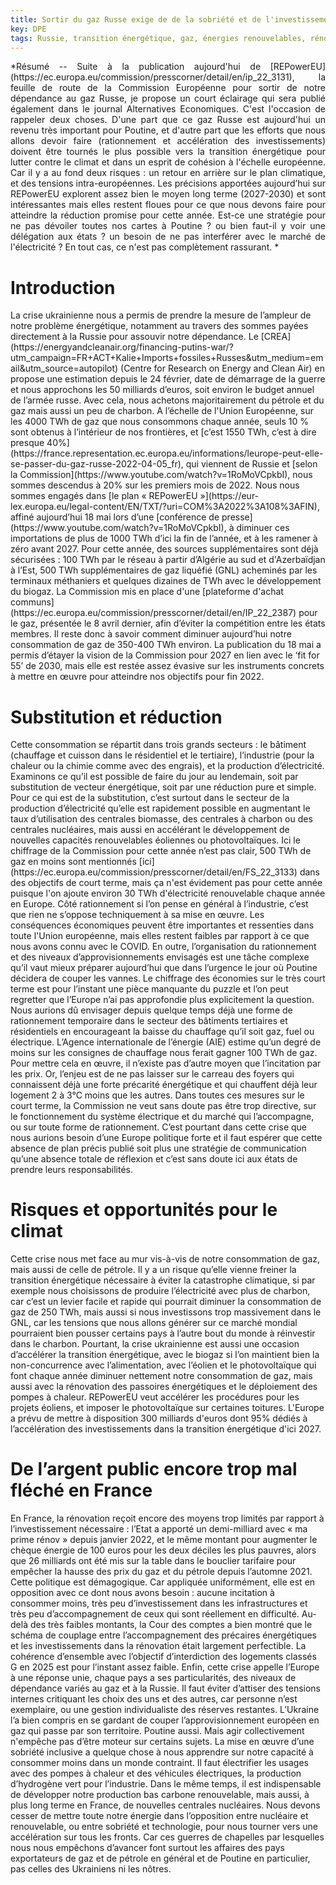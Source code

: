 ```yaml
---
title: Sortir du gaz Russe exige de de la sobriété et de l'investissement dans les infrastructures, sans démagogie.
key: DPE
tags: Russie, transition énergétique, gaz, énergies renouvelables, rénovation, Europe
---
```


<span class="summary" style="display:block; text-align: justify">
*Résumé -- Suite à la publication aujourd'hui de [REPowerEU](https://ec.europa.eu/commission/presscorner/detail/en/ip_22_3131), la feuille de route de la Commission Européenne pour sortir de notre dépendance au gaz Russe, je propose un court éclairage qui sera publié également dans le journal Alternatives Economiques. C'est l'occasion de rappeler deux choses. D'une part que ce gaz Russe est aujourd'hui un revenu très important pour Poutine, et d'autre part que les efforts que nous allons devoir faire (rationnement et accélération des investissements) doivent être tournés le plus possible vers la transition énergétique pour lutter contre le climat et dans un esprit de cohésion à l'échelle européenne. Car il y a au fond deux risques : un retour en arrière sur le plan climatique, et des tensions intra-européennes. Les précisions apportées aujourd’hui sur REPowerEU explorent assez bien le moyen long terme (2027-2030) et sont intéressantes mais elles restent floues pour ce que nous devons faire pour atteindre la réduction promise pour cette année. Est-ce une stratégie pour ne pas dévoiler toutes nos cartes à Poutine ? ou bien faut-il y voir une délégation aux états ? un besoin de ne pas interférer avec le marché de l'électricité ? En tout cas, ce n'est pas complètement rassurant. *
</span>
<!--more-->


# Introduction
<span class="mytext">
La crise ukrainienne nous a permis de prendre la mesure de l’ampleur de notre problème énergétique, notamment au travers des sommes payées directement à la Russie pour assouvir notre dépendance. Le [CREA](https://energyandcleanair.org/financing-putins-war/?utm_campaign=FR+ACT+Kalie+Imports+fossiles+Russes&utm_medium=email&utm_source=autopilot) (Centre for Research on Energy and Clean Air) en propose une estimation depuis le 24 février, date de démarrage de la guerre et nous approchons les 50 milliards d’euros, soit environ le budget annuel de l’armée russe. Avec cela, nous achetons majoritairement du pétrole et du gaz mais aussi un peu de charbon.
</span>

<span class="mytext">
A l’échelle de l'Union Européenne, sur les 4000 TWh de gaz que nous consommons chaque année, seuls 10 % sont obtenus à l’intérieur de nos frontières, et [c’est 1550 TWh, c’est à dire presque 40%](https://france.representation.ec.europa.eu/informations/leurope-peut-elle-se-passer-du-gaz-russe-2022-04-05_fr), qui viennent de Russie et [selon la Commission](https://www.youtube.com/watch?v=1RoMoVCpkbI), nous sommes descendus à 20% sur les premiers mois de 2022. Nous nous sommes engagés dans [le plan « REPowerEU »](https://eur-lex.europa.eu/legal-content/EN/TXT/?uri=COM%3A2022%3A108%3AFIN), affiné aujourd’hui 18 mai lors d’une [conférence de presse](https://www.youtube.com/watch?v=1RoMoVCpkbI), à diminuer ces importations de plus de 1000 TWh d’ici la fin de l’année, et à les ramener à zéro avant 2027. Pour cette année, des sources supplémentaires sont déjà sécurisées : 100 TWh par le réseau à partir d’Algérie au sud et d'Azerbaïdjan à l’Est, 500 TWh supplémentaires de gaz liquéfié (GNL) acheminés par les terminaux méthaniers et quelques dizaines de TWh avec le développement du biogaz. La Commission mis en place d'une [plateforme d'achat communs](https://ec.europa.eu/commission/presscorner/detail/en/IP_22_2387) pour le gaz, présentée le 8 avril dernier, afin d’éviter la compétition entre les états membres. Il reste donc à savoir comment diminuer aujourd’hui notre consommation de gaz de 350-400 TWh environ. La publication du 18 mai a permis d’étayer la vision de la Commission pour 2027 en lien avec le ‘fit for 55’ de 2030, mais elle est restée assez évasive sur les instruments concrets à mettre en œuvre pour atteindre nos objectifs pour fin 2022.
</span>

# Substitution et réduction

<span class="mytext">
Cette consommation se répartit dans trois grands secteurs : le bâtiment (chauffage et cuisson dans le résidentiel et le tertiaire), l’industrie (pour la chaleur ou la chimie comme avec des engrais), et la production d’électricité. Examinons ce qu’il est possible de faire du jour au lendemain, soit par substitution de vecteur énergétique, soit par une réduction pure et simple.
</span>

<span class="mytext">
Pour ce qui est de la substitution, c’est surtout dans le secteur de la production d’électricité qu’elle est rapidement possible en augmentant le taux d’utilisation des centrales biomasse, des centrales à charbon ou des centrales nucléaires, mais aussi en accélérant le développement de nouvelles capacités renouvelables éoliennes ou photovoltaïques. Ici le chiffrage de la Commission pour cette année n’est pas clair, 500 TWh de gaz en moins sont mentionnés [ici](https://ec.europa.eu/commission/presscorner/detail/en/FS_22_3133) dans des objectifs de court terme, mais ça n'est évidement pas pour cette année puisque l'on ajoute environ 30 TWh d'électricité renouvelable chaque année en Europe. Côté rationnement si l’on pense en général à l’industrie, c’est que rien ne s’oppose techniquement à sa mise en œuvre. Les conséquences économiques peuvent être importantes et ressenties dans toute l'Union européenne, mais elles restent faibles par rapport à ce que nous avons connu avec le COVID. En outre, l’organisation du rationnement et des niveaux d’approvisionnements envisagés est une tâche complexe qu’il vaut mieux préparer aujourd’hui que dans l’urgence le jour où Poutine décidera de couper les vannes. Le chiffrage des économies sur le très court terme est pour l’instant une pièce manquante du puzzle et l’on peut regretter que l’Europe n’ai pas approfondie plus explicitement la question.
</span>

<span class="mytext">
Nous aurions dû envisager depuis quelque temps déjà une forme de rationnement temporaire dans le secteur des bâtiments tertiaires et résidentiels en encourageant la baisse du chauffage qu’il soit gaz, fuel ou électrique. L’Agence internationale de l’énergie (AIE) estime qu’un degré de moins sur les consignes de chauffage nous ferait gagner 100 TWh de gaz. Pour mettre cela en œuvre, il n’existe pas d’autre moyen que l’incitation par les prix. Or, l’enjeu est de ne pas laisser sur le carreau des foyers qui connaissent déjà une forte précarité énergétique et qui chauffent déjà leur logement 2 à 3°C moins que les autres.
</span>

<span class="mytext">
Dans toutes ces mesures sur le court terme, la Commission ne veut sans doute pas être trop directive, sur le fonctionnement du système électrique et du marché qui l’accompagne, ou sur toute forme de rationnement. C’est pourtant dans cette crise que nous aurions besoin d’une Europe politique forte et il faut espérer que cette absence de plan précis publié soit plus une stratégie de communication qu’une absence totale de réflexion et c’est sans doute ici aux états de prendre leurs responsabilités.
</span>

# Risques et opportunités pour le climat

<span class="mytext">
Cette crise nous met face au mur vis-à-vis de notre consommation de gaz, mais aussi de celle de pétrole. Il y a un risque qu’elle vienne freiner la transition énergétique nécessaire à éviter la catastrophe climatique, si par exemple nous choisissons de produire l’électricité avec plus de charbon, car c’est un levier facile et rapide qui pourrait diminuer la consommation de gaz de 250 TWh, mais aussi si nous investissons trop massivement dans le GNL, car les tensions que nous allons générer sur ce marché mondial pourraient bien pousser certains pays à l’autre bout du monde à réinvestir dans le charbon.
</span>

<span class="mytext">
Pourtant, la crise ukrainienne est aussi une occasion d’accélérer la transition énergétique, avec le biogaz si l’on maintient bien la non-concurrence avec l’alimentation, avec l’éolien et le photovoltaïque qui font chaque année diminuer nettement notre consommation de gaz, mais aussi avec la rénovation des passoires énergétiques et le déploiement des pompes à chaleur. REPowerEU veut accélérer les procédures pour les projets éoliens, et imposer le photovoltaïque sur certaines toitures. L'Europe a prévu de mettre à disposition 300 milliards d'euros dont 95% dédiés à l’accélération des investissements dans la transition énergétique d'ici 2027.
</span>

# De l’argent public encore trop mal fléché en France

<span class="mytext">
En France, la rénovation reçoit encore des moyens trop limités par rapport à l’investissement nécessaire : l’Etat a apporté un demi-milliard avec « ma prime rénov » depuis janvier 2022, et le même montant pour augmenter le chèque énergie de 100 euros pour les deux déciles les plus pauvres, alors que 26 milliards ont été mis sur la table dans le bouclier tarifaire pour empêcher la hausse des prix du gaz et du pétrole depuis l’automne 2021. Cette politique est démagogique. Car appliquée uniformément, elle est en opposition avec ce dont nous avons besoin : aucune incitation à consommer moins, très peu d’investissement dans les infrastructures et très peu d’accompagnement de ceux qui sont réellement en difficulté. Au-delà des très faibles montants, la Cour des comptes a bien montré que le schéma de couplage entre l’accompagnement des précaires énergétiques et les investissements dans la rénovation était largement perfectible. La cohérence d’ensemble avec l’objectif d’interdiction des logements classés G en 2025 est pour l’instant assez faible.
</span>

<span class="mytext">
Enfin, cette crise appelle l’Europe à une réponse unie, chaque pays a ses particularités, des niveaux de dépendance variés au gaz et à la Russie. Il faut éviter d’attiser des tensions internes critiquant les choix des uns et des autres, car personne n’est exemplaire, ou une gestion individualiste des réserves restantes. L’Ukraine l’a bien compris en se gardant de couper l’approvisionnement européen en gaz qui passe par son territoire. Poutine aussi. Mais agir collectivement n'empêche pas d’être moteur sur certains sujets. La mise en œuvre d’une sobriété inclusive a quelque chose à nous apprendre sur notre capacité à consommer moins dans un monde contraint. Il faut électrifier les usages avec des pompes à chaleur et des véhicules électriques, la production d’hydrogène vert pour l’industrie. Dans le même temps, il est indispensable de développer notre production bas carbone renouvelable, mais aussi, à plus long terme en France, de nouvelles centrales nucléaires. Nous devons cesser de mettre toute notre énergie dans l’opposition entre nucléaire et renouvelable, ou entre sobriété et technologie, pour nous tourner vers une accélération sur tous les fronts. Car ces guerres de chapelles par lesquelles nous nous empêchons d’avancer font surtout les affaires des pays exportateurs de gaz et de pétrole en général et de Poutine en particulier, pas celles des Ukrainiens ni les nôtres.
</span>
